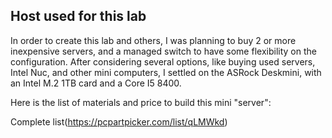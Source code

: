 ## Host used for this lab

In order to create this lab and others, I was planning to buy 2 or more inexpensive servers, and a managed switch to have some flexibility on the configuration.
After considering several options, like buying used servers, Intel Nuc, and other mini computers, I settled on the ASRock Deskmini, with an Intel M.2 1TB card and a Core I5 8400.

Here is the list of materials and price to build this mini "server":

Complete list(https://pcpartpicker.com/list/qLMWkd)

